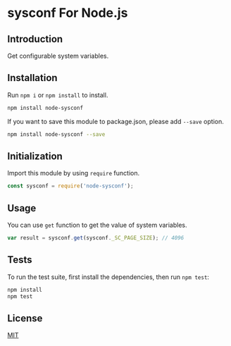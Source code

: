 sysconf For Node.js
=================================

## Introduction

Get configurable system variables.

## Installation

Run `npm i` or `npm install` to install.

```bash
npm install node-sysconf
```

If you want to save this module to package.json, please add `--save` option.

```bash
npm install node-sysconf --save
```

## Initialization

Import this module by using `require` function.

```javascript
const sysconf = require('node-sysconf');
```

## Usage

You can use `get` function to get the value of system variables.

```javascript
var result = sysconf.get(sysconf._SC_PAGE_SIZE); // 4096
```

## Tests

To run the test suite, first install the dependencies, then run `npm test`:

```bash
npm install
npm test
```

## License

[MIT](LICENSE)
